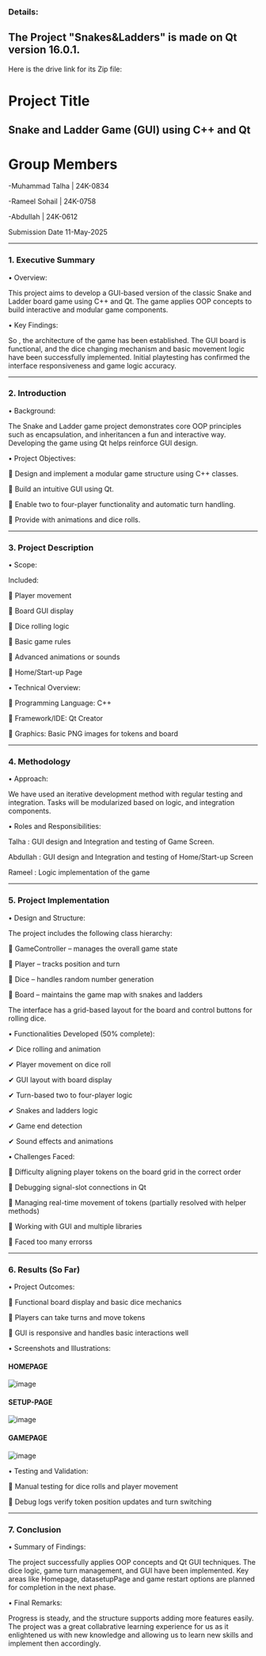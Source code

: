 ### Details:
## The Project "Snakes&Ladders" is made on Qt version 16.0.1.
Here is the drive link for its Zip file:


# Project Title
## Snake and Ladder Game (GUI) using C++ and Qt
# Group Members
-Muhammad Talha | 24K-0834

-Rameel Sohail | 24K-0758

-Abdullah | 24K-0612

Submission Date
11-May-2025
________________________________________
### 1. Executive Summary
• Overview:

This project aims to develop a GUI-based version of the classic Snake and Ladder board game using C++ and Qt. The game applies OOP concepts to build interactive and modular game components.

• Key Findings:

So , the architecture of the game has been established. The GUI board is functional, and the dice changing mechanism and basic movement logic have been successfully implemented. Initial playtesting has confirmed the interface responsiveness and game logic accuracy.

________________________________________
### 2. Introduction
• Background:

The Snake and Ladder game project demonstrates core OOP principles such as encapsulation, and  inheritancen a fun and interactive way. Developing the game using Qt helps reinforce GUI design.

• Project Objectives:

	Design and implement a modular game structure using C++ classes.

	Build an intuitive GUI using Qt.

	Enable two to four-player functionality and automatic turn handling.

	Provide with animations and dice rolls.

________________________________________
### 3. Project Description
• Scope:

Included:

	Player movement

	Board GUI display

	Dice rolling logic

	Basic game rules 

	Advanced animations or sounds

	Home/Start-up Page


• Technical Overview:

	Programming Language: C++

	Framework/IDE: Qt Creator

	Graphics: Basic PNG images for tokens and board

________________________________________
### 4. Methodology
• Approach:

We have used an iterative development method with regular testing and integration. Tasks will be modularized based on logic, and integration components.

• Roles and Responsibilities:

Talha : GUI design and Integration and testing of Game Screen.

Abdullah : GUI design and Integration and testing of Home/Start-up Screen

Rameel : Logic implementation of the game

________________________________________

### 5. Project Implementation
• Design and Structure:

The project includes the following class hierarchy:

	GameController – manages the overall game state

	Player – tracks position and turn

	Dice – handles random number generation

	Board – maintains the game map with snakes and ladders

The interface has a grid-based layout for the board and control buttons for rolling dice.

• Functionalities Developed (50% complete):

✔ Dice rolling and animation

✔ Player movement on dice roll

✔ GUI layout with board display

✔ Turn-based two to four-player logic

✔ Snakes and ladders logic 

✔ Game end detection

✔ Sound effects and animations

• Challenges Faced:

	Difficulty aligning player tokens on the board grid in the correct order

	Debugging signal-slot connections in Qt

	Managing real-time movement of tokens (partially resolved with helper methods)

	Working with GUI and multiple libraries

	Faced too many errorss

________________________________________
### 6. Results (So Far)
• Project Outcomes:

	Functional board display and basic dice mechanics

	Players can take turns and move tokens

	GUI is responsive and handles basic interactions well

• Screenshots and Illustrations:

#### HOMEPAGE  

![image](https://github.com/user-attachments/assets/70cc5d16-6391-4809-8bfc-1a30c66b05c7)

#### SETUP-PAGE

![image](https://github.com/user-attachments/assets/51da20b0-503b-4dd3-b103-87951e6899a8)



#### GAMEPAGE

![image](https://github.com/user-attachments/assets/0f6c1053-336c-4a9e-9f6c-276e005b3335)

 
• Testing and Validation:

	Manual testing for dice rolls and player movement

	Debug logs verify token position updates and turn switching

________________________________________
### 7. Conclusion

• Summary of Findings:

The project successfully applies OOP concepts and Qt GUI techniques. The dice logic, game turn management, and GUI have been implemented. Key areas like Homepage, datasetupPage and game restart options are planned for completion in the next phase.

• Final Remarks:

Progress is steady, and the structure supports adding more features easily. The project was a great collabrative learning experience for us as it enlightened us with new knowledge and allowing us to learn new skills and implement then accordingly.
